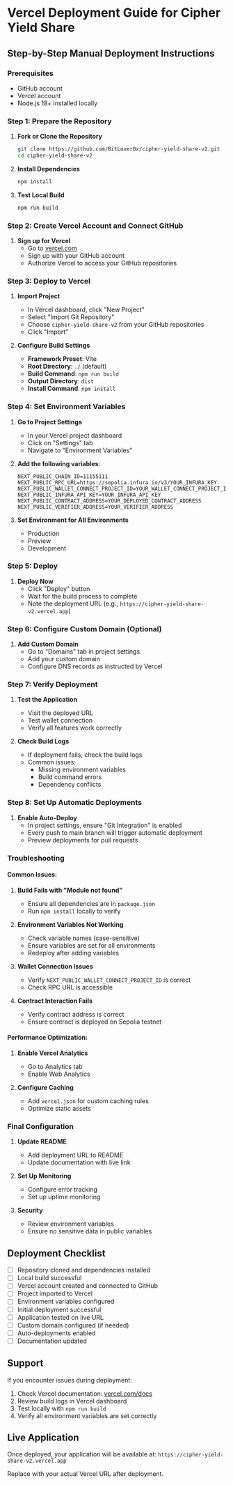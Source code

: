 # Vercel Deployment Guide for Cipher Yield Share

## Step-by-Step Manual Deployment Instructions

### Prerequisites
- GitHub account
- Vercel account
- Node.js 18+ installed locally

### Step 1: Prepare the Repository

1. **Fork or Clone the Repository**
   ```bash
   git clone https://github.com/BitLover0x/cipher-yield-share-v2.git
   cd cipher-yield-share-v2
   ```

2. **Install Dependencies**
   ```bash
   npm install
   ```

3. **Test Local Build**
   ```bash
   npm run build
   ```

### Step 2: Create Vercel Account and Connect GitHub

1. **Sign up for Vercel**
   - Go to [vercel.com](https://vercel.com)
   - Sign up with your GitHub account
   - Authorize Vercel to access your GitHub repositories

### Step 3: Deploy to Vercel

1. **Import Project**
   - In Vercel dashboard, click "New Project"
   - Select "Import Git Repository"
   - Choose `cipher-yield-share-v2` from your GitHub repositories
   - Click "Import"

2. **Configure Build Settings**
   - **Framework Preset**: Vite
   - **Root Directory**: `./` (default)
   - **Build Command**: `npm run build`
   - **Output Directory**: `dist`
   - **Install Command**: `npm install`

### Step 4: Set Environment Variables

1. **Go to Project Settings**
   - In your Vercel project dashboard
   - Click on "Settings" tab
   - Navigate to "Environment Variables"

2. **Add the following variables**:

   ```
   NEXT_PUBLIC_CHAIN_ID=11155111
   NEXT_PUBLIC_RPC_URL=https://sepolia.infura.io/v3/YOUR_INFURA_KEY
   NEXT_PUBLIC_WALLET_CONNECT_PROJECT_ID=YOUR_WALLET_CONNECT_PROJECT_ID
   NEXT_PUBLIC_INFURA_API_KEY=YOUR_INFURA_API_KEY
   NEXT_PUBLIC_CONTRACT_ADDRESS=YOUR_DEPLOYED_CONTRACT_ADDRESS
   NEXT_PUBLIC_VERIFIER_ADDRESS=YOUR_VERIFIER_ADDRESS
   ```

3. **Set Environment for All Environments**
   - Production
   - Preview
   - Development

### Step 5: Deploy

1. **Deploy Now**
   - Click "Deploy" button
   - Wait for the build process to complete
   - Note the deployment URL (e.g., `https://cipher-yield-share-v2.vercel.app`)

### Step 6: Configure Custom Domain (Optional)

1. **Add Custom Domain**
   - Go to "Domains" tab in project settings
   - Add your custom domain
   - Configure DNS records as instructed by Vercel

### Step 7: Verify Deployment

1. **Test the Application**
   - Visit the deployed URL
   - Test wallet connection
   - Verify all features work correctly

2. **Check Build Logs**
   - If deployment fails, check the build logs
   - Common issues:
     - Missing environment variables
     - Build command errors
     - Dependency conflicts

### Step 8: Set Up Automatic Deployments

1. **Enable Auto-Deploy**
   - In project settings, ensure "Git Integration" is enabled
   - Every push to main branch will trigger automatic deployment
   - Preview deployments for pull requests

### Troubleshooting

#### Common Issues:

1. **Build Fails with "Module not found"**
   - Ensure all dependencies are in `package.json`
   - Run `npm install` locally to verify

2. **Environment Variables Not Working**
   - Check variable names (case-sensitive)
   - Ensure variables are set for all environments
   - Redeploy after adding variables

3. **Wallet Connection Issues**
   - Verify `NEXT_PUBLIC_WALLET_CONNECT_PROJECT_ID` is correct
   - Check RPC URL is accessible

4. **Contract Interaction Fails**
   - Verify contract address is correct
   - Ensure contract is deployed on Sepolia testnet

#### Performance Optimization:

1. **Enable Vercel Analytics**
   - Go to Analytics tab
   - Enable Web Analytics

2. **Configure Caching**
   - Add `vercel.json` for custom caching rules
   - Optimize static assets

### Final Configuration

1. **Update README**
   - Add deployment URL to README
   - Update documentation with live link

2. **Set Up Monitoring**
   - Configure error tracking
   - Set up uptime monitoring

3. **Security**
   - Review environment variables
   - Ensure no sensitive data in public variables

## Deployment Checklist

- [ ] Repository cloned and dependencies installed
- [ ] Local build successful
- [ ] Vercel account created and connected to GitHub
- [ ] Project imported to Vercel
- [ ] Environment variables configured
- [ ] Initial deployment successful
- [ ] Application tested on live URL
- [ ] Custom domain configured (if needed)
- [ ] Auto-deployments enabled
- [ ] Documentation updated

## Support

If you encounter issues during deployment:

1. Check Vercel documentation: [vercel.com/docs](https://vercel.com/docs)
2. Review build logs in Vercel dashboard
3. Test locally with `npm run build`
4. Verify all environment variables are set correctly

## Live Application

Once deployed, your application will be available at:
`https://cipher-yield-share-v2.vercel.app`

Replace with your actual Vercel URL after deployment.
